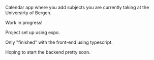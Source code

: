 Calendar app where you add subjects you are currently taking at the Universirty of Bergen.

Work in progress!

Project set up using expo.

Only "finished" with the front-end using typescript.

Hoping to start the backend pretty soon.
